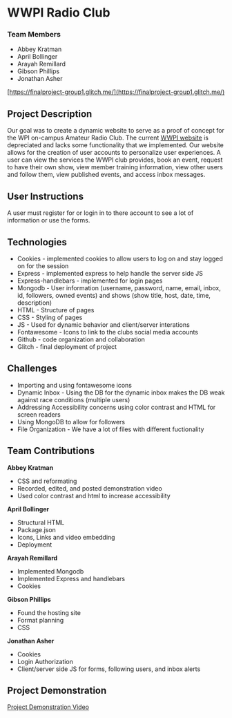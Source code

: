 # WWPI Radio Club
### Team Members
- Abbey Kratman
- April Bollinger
- Arayah Remillard
- Gibson Phillips
- Jonathan Asher

[https://finalproject-group1.glitch.me/](https://finalproject-group1.glitch.me/)

## Project Description
Our goal was to create a dynamic website to serve as a proof of concept for the WPI on-campus Amateur Radio Club. The current [WWPI website](https://wwpiradioexecs.wixsite.com/wwpi) is depreciated and lacks some functionality that we implemented.
Our website allows for the creation of user accounts to personalize user experiences. A user can view the services the WWPI club provides, book an event, request to have their own show, view member training information, view other users and follow them, view published events, and access inbox messages.

## User Instructions
A user must register for or login in to there account to see a lot of information or use the forms.

## Technologies
- Cookies - implemented cookies to allow users to log on and stay logged on for the session
- Express - implemented express to help handle the server side JS
- Express-handlebars - implemented for login pages
- Mongodb - User information (username, password, name, email, inbox, id, followers, owned events) and shows (show title, host, date, time, description)
- HTML - Structure of pages
- CSS - Styling of pages
- JS - Used for dynamic behavior and client/server interations
- Fontawesome - Icons to link to the clubs social media accounts
- Github - code organization and collaboration
- Glitch - final deployment of project

## Challenges
- Importing and using fontawesome icons
- Dynamic Inbox - Using the DB for the dynamic inbox makes the DB weak against race conditions (multiple users)
- Addressing Accessibility concerns using color contrast and HTML for screen readers
- Using MongoDB to allow for followers
- File Organization - We have a lot of files with different fuctionality


## Team Contributions
**Abbey Kratman**
- CSS and reformating
- Recorded, edited, and posted demonstration video
- Used color contrast and html to increase accessibility

**April Bollinger**
- Structural HTML
- Package.json
- Icons, Links and video embedding
- Deployment

**Arayah Remillard**
- Implemented Mongodb
- Implemented Express and handlebars
- Cookies

**Gibson Phillips**
- Found the hosting site
- Format planning
- CSS

**Jonathan Asher**
- Cookies
- Login Authorization
- Client/server side JS for forms, following users, and inbox alerts

## Project Demonstration
[Project Demonstration Video](https://youtu.be/tNNE-Ki4Qic)


